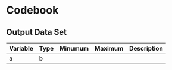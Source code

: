 # Codebook

## Output Data Set

|Variable|Type|Minumum|Maximum|Description|
|--------|----|-------|-------|-----------|
|a       |b   |       |       |           |

